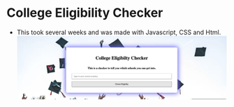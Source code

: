# College Eligibility Checker
- This took several weeks and was made with Javascript, CSS and Html. 
!["Image not present"](./Screen%20Shot%202023-03-10%20at%208.12.27%20PM.png)